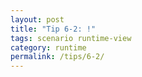 ```yaml
---
layout: post
title: "Tip 6-2: !"
tags: scenario runtime-view
category: runtime
permalink: /tips/6-2/
---
```

